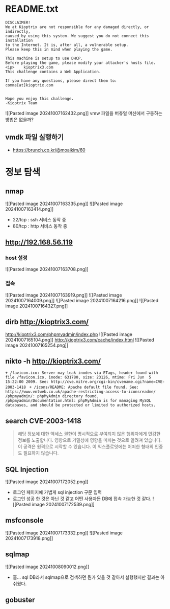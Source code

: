 # README.txt
```
DISCLAIMER!
We at Kioptrix are not responsible for any damaged directly, or indirectly, 
caused by using this system. We suggest you do not connect this installation
to the Internet. It is, after all, a vulnerable setup. 
Please keep this in mind when playing the game.

This machine is setup to use DHCP.
Before playing the game, please modify your attacker's hosts file.
<ip>	kioptrix3.com
This challenge contains a Web Application.

If you have any questions, please direct them to:
comms[at]kioptrix.com


Hope you enjoy this challenge.
-Kioptrix Team
```


![[Pasted image 20241007162432.png]]
vmw 파일을 버츄얼 머신에서 구동하는 방법은 없을까?

## vmdk 파일 실행하기
- https://brunch.co.kr/@moaikim/60

# 정보 탐색
## nmap
![[Pasted image 20241007163335.png]]
![[Pasted image 20241007163414.png]]
- 22/tcp : ssh 서비스 동작 중
- 80/tcp : http 서비스 동작 중

## http://192.168.56.119
### host 설정
![[Pasted image 20241007163708.png]]
### 접속
![[Pasted image 20241007163919.png]]
![[Pasted image 20241007164009.png]]
![[Pasted image 20241007164216.png]]
![[Pasted image 20241007164327.png]]

## dirb http://kioptrix3.com/
http://kioptrix3.com/phpmyadmin/index.php ![[Pasted image 20241007165104.png]]
http://kioptrix3.com/cache/index.html ![[Pasted image 20241007165254.png]]

## nikto -h http://kioptrix3.com/

`+ /favicon.ico: Server may leak inodes via ETags, header found with file /favicon.ico, inode: 631780, size: 23126, mtime: Fri Jun  5 15:22:00 2009. See: http://cve.mitre.org/cgi-bin/cvename.cgi?name=CVE-2003-1418
`
`+ /icons/README: Apache default file found. See: https://www.vntweb.co.uk/apache-restricting-access-to-iconsreadme/
/phpmyadmin/: phpMyAdmin directory found.
/phpmyadmin/Documentation.html: phpMyAdmin is for managing MySQL databases, and should be protected or limited to authorized hosts.`

## search CVE-2003-1418
> 해당 정보에 대한 액세스 권한이 명시적으로 부여되지 않은 행위자에게 민감한 정보를 노출합니다. 영향으로 기밀성에 영향을 미치는 것으로 알려져 있습니다.
> 이 공격은 원격으로 시작할 수 있습니다. 이 익스플로잇에는 어떠한 형태의 인증도 필요하지 않습니다.


## SQL Injection
![[Pasted image 20241007172052.png]]
- 로그인 페이지에 가볍게 sql injection 구문 입력
- 로그인 성공 한 것은 아닌 것 같고 어떤 사용자든 DB에 접속 가능한 것 같다.
![[Pasted image 20241007172539.png]]

## msfconsole
![[Pasted image 20241007173332.png]]
![[Pasted image 20241007173918.png]]

## sqlmap
![[Pasted image 20241008090012.png]]
- 흠... sql DB라서 sqlmap으로 검색하면 뭔가 있을 것 같아서 실행했지만 결과는 아쉬웠다.

## gobuster
